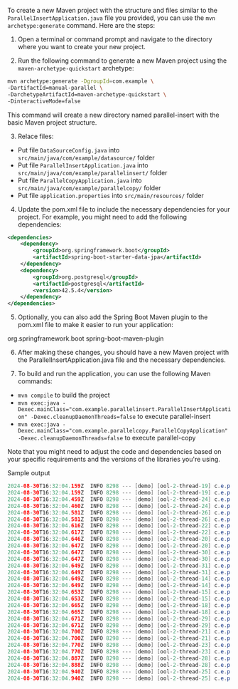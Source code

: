 To create a new Maven project with the structure and files similar to the` ParallelInsertApplication.java` file you provided, you can use the `mvn archetype:generate` command. Here are the steps:

1. Open a terminal or command prompt and navigate to the directory where you want to create your new project.

2. Run the following command to generate a new Maven project using the `maven-archetype-quickstart` archetype:

```bash
mvn archetype:generate -DgroupId=com.example \
-DartifactId=manual-parallel \
-DarchetypeArtifactId=maven-archetype-quickstart \
-DinteractiveMode=false
```
This command will create a new directory named parallel-insert with the basic Maven project structure.

3. Relace files:

- Put file `DataSourceConfig.java` into  `src/main/java/com/example/datasource/` folder
- Put file `ParallelInsertApplication.java` into  `src/main/java/com/example/parallelinsert/` folder
- Put file `ParallelCopyApplication.java` into  `src/main/java/com/example/parallelcopy/` folder
- Put file `application.properties` into  `src/main/resources/` folder

4. Update the pom.xml file to include the necessary dependencies for your project. For example, you might need to add the following dependencies:

```XML
<dependencies>
    <dependency>
        <groupId>org.springframework.boot</groupId>
        <artifactId>spring-boot-starter-data-jpa</artifactId>
    </dependency>
    <dependency>
        <groupId>org.postgresql</groupId>
        <artifactId>postgresql</artifactId>
        <version>42.5.4</version>
    </dependency>
</dependencies>
```

5. Optionally, you can also add the Spring Boot Maven plugin to the pom.xml file to make it easier to run your application:

<build>
    <plugins>
        <plugin>
            <groupId>org.springframework.boot</groupId>
            <artifactId>spring-boot-maven-plugin</artifactId>
        </plugin>
    </plugins>
</build>

6. After making these changes, you should have a new Maven project with the ParallelInsertApplication.java file and the necessary dependencies.

7. To build and run the application, you can use the following Maven commands:

- `mvn compile` to build the project
- `mvn exec:java -Dexec.mainClass="com.example.parallelinsert.ParallelInsertApplication" -Dexec.cleanupDaemonThreads=false` to execute parallel-insert
- `mvn exec:java -Dexec.mainClass="com.example.parallelcopy.ParallelCopyApplication" -Dexec.cleanupDaemonThreads=false` to execute parallel-copy



Note that you might need to adjust the code and dependencies based on your specific requirements and the versions of the libraries you're using.


Sample output

```java
2024-08-30T16:32:04.159Z  INFO 8298 --- [demo] [ool-2-thread-19] c.e.p.ParallelInsertApplication          : Inserted 100000 rows in range 11300001 to 11400000 in 33583 ms by Thread: 40
2024-08-30T16:32:04.159Z  INFO 8298 --- [demo] [ool-2-thread-19] c.e.p.ParallelInsertApplication          : Start to Process data range 14500001 to 14600000 by Thread: 40
2024-08-30T16:32:04.459Z  INFO 8298 --- [demo] [ool-2-thread-24] c.e.p.ParallelInsertApplication          : Inserted 100000 rows in range 11500001 to 11600000 in 33583 ms by Thread: 45
2024-08-30T16:32:04.460Z  INFO 8298 --- [demo] [ool-2-thread-24] c.e.p.ParallelInsertApplication          : Start to Process data range 14600001 to 14700000 by Thread: 45
2024-08-30T16:32:04.581Z  INFO 8298 --- [demo] [ool-2-thread-26] c.e.p.ParallelInsertApplication          : Inserted 100000 rows in range 11400001 to 11500000 in 33975 ms by Thread: 47
2024-08-30T16:32:04.581Z  INFO 8298 --- [demo] [ool-2-thread-26] c.e.p.ParallelInsertApplication          : Start to Process data range 14700001 to 14800000 by Thread: 47
2024-08-30T16:32:04.616Z  INFO 8298 --- [demo] [ool-2-thread-22] c.e.p.ParallelInsertApplication          : Inserted 100000 rows in range 12700001 to 12800000 in 33571 ms by Thread: 43
2024-08-30T16:32:04.617Z  INFO 8298 --- [demo] [ool-2-thread-22] c.e.p.ParallelInsertApplication          : Start to Process data range 14800001 to 14900000 by Thread: 43
2024-08-30T16:32:04.646Z  INFO 8298 --- [demo] [ool-2-thread-20] c.e.p.ParallelInsertApplication          : Inserted 100000 rows in range 12300001 to 12400000 in 33602 ms by Thread: 41
2024-08-30T16:32:04.647Z  INFO 8298 --- [demo] [ool-2-thread-20] c.e.p.ParallelInsertApplication          : Start to Process data range 14900001 to 15000000 by Thread: 41
2024-08-30T16:32:04.647Z  INFO 8298 --- [demo] [ool-2-thread-30] c.e.p.ParallelInsertApplication          : Inserted 100000 rows in range 12200001 to 12300000 in 33634 ms by Thread: 51
2024-08-30T16:32:04.647Z  INFO 8298 --- [demo] [ool-2-thread-30] c.e.p.ParallelInsertApplication          : Start to Process data range 15000001 to 15100000 by Thread: 51
2024-08-30T16:32:04.649Z  INFO 8298 --- [demo] [ool-2-thread-31] c.e.p.ParallelInsertApplication          : Inserted 100000 rows in range 11700001 to 11800000 in 33746 ms by Thread: 52
2024-08-30T16:32:04.649Z  INFO 8298 --- [demo] [ool-2-thread-31] c.e.p.ParallelInsertApplication          : Start to Process data range 15100001 to 15200000 by Thread: 52
2024-08-30T16:32:04.649Z  INFO 8298 --- [demo] [ool-2-thread-14] c.e.p.ParallelInsertApplication          : Inserted 100000 rows in range 12400001 to 12500000 in 33605 ms by Thread: 35
2024-08-30T16:32:04.649Z  INFO 8298 --- [demo] [ool-2-thread-14] c.e.p.ParallelInsertApplication          : Start to Process data range 15200001 to 15300000 by Thread: 35
2024-08-30T16:32:04.653Z  INFO 8298 --- [demo] [ool-2-thread-15] c.e.p.ParallelInsertApplication          : Inserted 100000 rows in range 11900001 to 12000000 in 33720 ms by Thread: 36
2024-08-30T16:32:04.653Z  INFO 8298 --- [demo] [ool-2-thread-15] c.e.p.ParallelInsertApplication          : Start to Process data range 15300001 to 15400000 by Thread: 36
2024-08-30T16:32:04.665Z  INFO 8298 --- [demo] [ool-2-thread-18] c.e.p.ParallelInsertApplication          : Inserted 100000 rows in range 12600001 to 12700000 in 33620 ms by Thread: 39
2024-08-30T16:32:04.665Z  INFO 8298 --- [demo] [ool-2-thread-18] c.e.p.ParallelInsertApplication          : Start to Process data range 15400001 to 15500000 by Thread: 39
2024-08-30T16:32:04.671Z  INFO 8298 --- [demo] [ool-2-thread-29] c.e.p.ParallelInsertApplication          : Inserted 100000 rows in range 12500001 to 12600000 in 33627 ms by Thread: 50
2024-08-30T16:32:04.671Z  INFO 8298 --- [demo] [ool-2-thread-29] c.e.p.ParallelInsertApplication          : Start to Process data range 15500001 to 15600000 by Thread: 50
2024-08-30T16:32:04.700Z  INFO 8298 --- [demo] [ool-2-thread-21] c.e.p.ParallelInsertApplication          : Inserted 100000 rows in range 11600001 to 11700000 in 33800 ms by Thread: 42
2024-08-30T16:32:04.700Z  INFO 8298 --- [demo] [ool-2-thread-21] c.e.p.ParallelInsertApplication          : Start to Process data range 15600001 to 15700000 by Thread: 42
2024-08-30T16:32:04.770Z  INFO 8298 --- [demo] [ool-2-thread-23] c.e.p.ParallelInsertApplication          : Inserted 100000 rows in range 11800001 to 11900000 in 33848 ms by Thread: 44
2024-08-30T16:32:04.770Z  INFO 8298 --- [demo] [ool-2-thread-23] c.e.p.ParallelInsertApplication          : Start to Process data range 15700001 to 15800000 by Thread: 44
2024-08-30T16:32:04.887Z  INFO 8298 --- [demo] [ool-2-thread-28] c.e.p.ParallelInsertApplication          : Inserted 100000 rows in range 12000001 to 12100000 in 33901 ms by Thread: 49
2024-08-30T16:32:04.888Z  INFO 8298 --- [demo] [ool-2-thread-28] c.e.p.ParallelInsertApplication          : Start to Process data range 15800001 to 15900000 by Thread: 49
2024-08-30T16:32:04.940Z  INFO 8298 --- [demo] [ool-2-thread-25] c.e.p.ParallelInsertApplication          : Inserted 100000 rows in range 12100001 to 12200000 in 33927 ms by Thread: 46
2024-08-30T16:32:04.940Z  INFO 8298 --- [demo] [ool-2-thread-25] c.e.p.ParallelInsertApplication          : Start to Process data range 15900001 to 16000000 by Thread: 46
```
